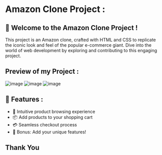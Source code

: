 # Amazon Clone Project :


## 🚀 Welcome to the Amazon Clone Project ! 

This project is an Amazon clone, crafted with HTML and CSS to replicate the iconic look and feel of the popular e-commerce giant. Dive into the world of web development by exploring and contributing to this engaging project.

## Preview of my Project :
![image](https://github.com/raviranjan0/Amazonclone/assets/100368738/45759130-7459-4f60-b032-3fb2adb36a0e)
![image](https://github.com/raviranjan0/Amazonclone/assets/100368738/2944cd1b-8044-4522-9663-58058e486c17)
![image](https://github.com/raviranjan0/Amazonclone/assets/100368738/c3152f43-9d2d-4d48-b77f-f742bf4979c3)



## 🌟 Features : 

- 🛒 Intuitive product browsing experience
- 📦 Add products to your shopping cart
- 💳 Seamless checkout process
- 🌟 Bonus: Add your unique features!

## Thank You 
